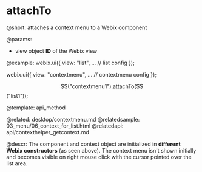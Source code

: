 attachTo
=============

@short: attaches a context menu to a Webix component
	

@params:
- view		object		**ID** of the Webix view

@example:
webix.ui({
	view: "list",
  ...  // list config
});

webix.ui({
	view: "contextmenu",
  ...  // contextmenu config
});

$$("contextmenu1").attachTo($$("list1"));

@template:	api_method

@related: 
	desktop/contextmenu.md
@relatedsample:
	03_menu/06_context_for_list.html
@relatedapi:
	api/contexthelper_getcontext.md	

@descr:
The component and context object are initialized in **different Webix constructors** (as seen above).
The context menu isn't shown initially and becomes visible on right mouse click with the cursor pointed over the list area.
